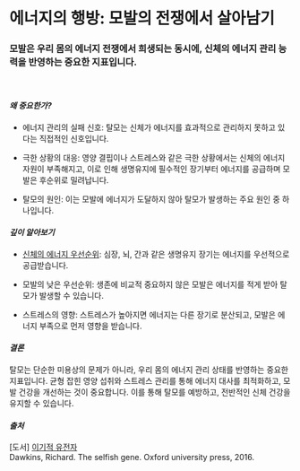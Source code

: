 # 에너지의 행방: 모발의 전쟁에서 살아남기

### 모발은 우리 몸의 에너지 전쟁에서 희생되는 동시에, 신체의 에너지 관리 능력을 반영하는 중요한 지표입니다.  
　  
#### ***왜 중요한가?***     
 - 에너지 관리의 실패 신호: 탈모는 신체가 에너지를 효과적으로 관리하지 못하고 있다는 직접적인 신호입니다.  
 
 - 극한 상황의 대응: 영양 결핍이나 스트레스와 같은 극한 상황에서는 신체의 에너지 자원이 부족해지고, 이로 인해 생명유지에 필수적인 장기부터 에너지를 공급하며 모발은 후순위로 밀려납니다.  
 
 - 탈모의 원인: 이는 모발에 에너지가 도달하지 않아 탈모가 발생하는 주요 원인 중 하나입니다.  
  
#### ***깊이 알아보기***  
 - [신체의 에너지 우선순위](/m03/m0305): 심장, 뇌, 간과 같은 생명유지 장기는 에너지를 우선적으로 공급받습니다.  
 
 - 모발의 낮은 우선순위: 생존에 비교적 중요하지 않은 모발은 에너지를 적게 받아 탈모가 발생할 수 있습니다.  
 
 - 스트레스의 영향: 스트레스가 높아지면 에너지는 다른 장기로 분산되고, 모발은 에너지 부족으로 먼저 영향을 받습니다.  
  
#### ***결론***    
탈모는 단순한 미용상의 문제가 아니라, 우리 몸의 에너지 관리 상태를 반영하는 중요한 지표입니다. 균형 잡힌 영양 섭취와 스트레스 관리를 통해 에너지 대사를 최적화하고, 모발 건강을 개선하는 것이 중요합니다. 이를 통해 탈모를 예방하고, 전반적인 신체 건강을 유지할 수 있습니다.

#### ***출처***   
[도서] [이기적 유전자](/m04/m0407/m040701)    
Dawkins, Richard. The selfish gene. Oxford university press, 2016.
<!--stackedit_data:
eyJoaXN0b3J5IjpbMTcxNDQ2NjcwOSwtMjgzNzYzMzMwLDE1MT
g3MDQ5NTldfQ==
-->